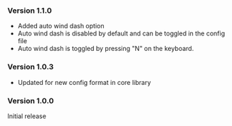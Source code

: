 ### Version 1.1.0

- Added auto wind dash option
- Auto wind dash is disabled by default and can be toggled in the config file
- Auto wind dash is toggled by pressing "N" on the keyboard.

### Version 1.0.3

- Updated for new config format in core library

### Version 1.0.0

Initial release
